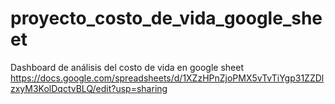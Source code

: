 # proyecto_costo_de_vida_google_sheet
Dashboard de análisis del costo de vida en google sheet
https://docs.google.com/spreadsheets/d/1XZzHPnZjoPMX5vTvTiYgp31ZZDlzxyM3KolDqctvBLQ/edit?usp=sharing
